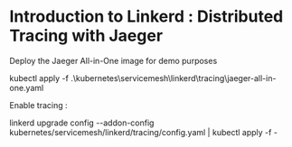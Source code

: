 # Introduction to Linkerd : Distributed Tracing with Jaeger

Deploy the Jaeger All-in-One image for demo purposes

 kubectl apply -f .\kubernetes\servicemesh\linkerd\tracing\jaeger-all-in-one.yaml


 Enable tracing :

 linkerd upgrade config --addon-config kubernetes/servicemesh/linkerd/tracing/config.yaml | kubectl apply -f -
